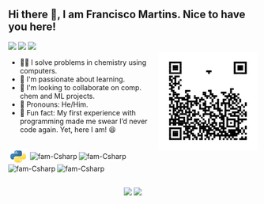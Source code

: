 Hi there 👋, I am Francisco Martins. Nice to have you here!
---
<div> 
<a href="https://www.linkedin.com/public-profile/settings?trk=d_flagship3_profile_self_view_public_profile" target="_blank"><img src="https://img.shields.io/badge/-LinkedIn-%230077B5?style=for-the-badge&logo=linkedin&logoColor=white" target="_blank"></a> 
<a href = "mailto:francisco.qui.martins@gmail.com"><img src="https://img.shields.io/badge/-Gmail-%23333?style=for-the-badge&logo=gmail&logoColor=white" target="_blank"></a>
<a href="https://www.instagram.com/pychemie/" target="_blank"><img src="https://img.shields.io/badge/-Instagram-%23E4405F?style=for-the-badge&logo=instagram&logoColor=white" target="_blank"></a>

</div>

<img src= "giphy.gif" align = right width = "200px">

- 👨‍🔬 I solve problems in chemistry using computers.
- 📗 I'm passionate about learning.
- 🤝 I'm looking to collaborate on comp. chem and ML projects.
- 👨 Pronouns: He/Him.
- 🤯 Fun fact: My first experience with programming made me swear I’d never code again. Yet, here I am! 😆

<div style="display: inline_block"><br>
  <img align="center" alt="fam-Python" height="30" width="40" src="https://raw.githubusercontent.com/devicons/devicon/master/icons/python/python-original.svg">
  <img align="center" alt="fam-Csharp" height="30" width="40" src="https://cdn.jsdelivr.net/gh/devicons/devicon@latest/icons/anaconda/anaconda-original.svg">
  <img align="center" alt="fam-Csharp" height="30" width="40" src="https://cdn.jsdelivr.net/gh/devicons/devicon@latest/icons/r/r-original.svg"> 
  <img align="center" alt="fam-Csharp" height="30" width="40" src="https://cdn.jsdelivr.net/gh/devicons/devicon@latest/icons/jupyter/jupyter-original-wordmark.svg">
  <img align="center" alt="fam-Csharp" height="30" width="40" src="https://cdn.jsdelivr.net/gh/devicons/devicon@latest/icons/bash/bash-original.svg">
</div>

  ##
 
<div align="center">
<img src="https://github-readme-stats.vercel.app/api/top-langs/?username=MartFrancisco&show_icons=true&theme=swift&count_private=true"/>
<img src="https://github-readme-stats.vercel.app/api?username=MartFrancisco&show_icons=true&theme=swift&count_private=true"/>
</div>
